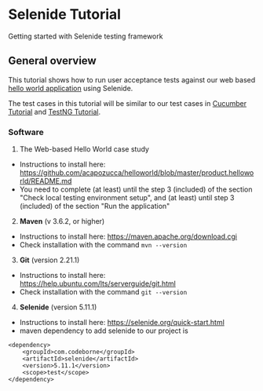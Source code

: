 # Selenide Tutorial

Getting started with Selenide testing framework

## General overview

This tutorial shows how to run user acceptance tests against our web based [hello world application](https://github.com/acapozucca/helloworld) using Selenide. 

The test cases in this tutorial will be similar to our test cases in [Cucumber Tutorial](https://github.com/venkateshwarant/Cucumber_Tutorial) and [TestNG Tutorial](https://github.com/acapozucca/TestNG).

### Software

1. The Web-based Hello World case study
* Instructions to install here: https://github.com/acapozucca/helloworld/blob/master/product.helloworld/README.md
* You need to complete (at least) until the step 3 (included) of the section 
"Check local testing environment setup", and
(at least) until step 3 (included) of the section
"Run the application"

2. **Maven** (v 3.6.2, or higher)
* Instructions to install here: https://maven.apache.org/download.cgi
* Check installation with the command `mvn --version`

3. **Git** (version 2.21.1)
* Instructions to install here: https://help.ubuntu.com/lts/serverguide/git.html
* Check installation with the command `git --version`

4. **Selenide** (version 5.11.1)
* Instructions to install here: https://selenide.org/quick-start.html
* maven dependency to add selenide to our project is

```
<dependency>
    <groupId>com.codeborne</groupId>
    <artifactId>selenide</artifactId>
    <version>5.11.1</version>
    <scope>test</scope>
</dependency>
```
